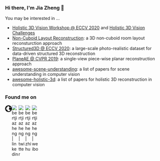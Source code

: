### Hi there, I'm Jia Zheng 👋

You may be interested in ...

- [Holistic 3D Vision Workshop @ ECCV 2020](http://holistic-3d.github.io/eccv20/) and [Holistic 3D Vision Challenges](https://holistic-3d.github.io/eccv20/challenge.html)
- [Non-Cuboid Layout Reconstruction](https://github.com/CYang0515/LayoutReconstruction): a 3D non-cuboid room layout reconsturction approach
- [Structured3D @ ECCV 2020](http://structured3d-dataset.org): a large-scale photo-realistic dataset for data-driven structured 3D reconstruction
- [PlaneAE @ CVPR 2019](https://github.com/svip-lab/PlanarReconstruction): a single-view piece-wise planar reconstruction approach
- [awesome-scene-understanding](https://github.com/bertjiazheng/awesome-scene-understanding): a list of papers for scene understanding in computer vision
- [awesome-holistic-3d](https://github.com/holistic-3d/awesome-holistic-3d): a list of papers for holistic 3D reconstruction in computer vision

### Found me on

[<img align="left" alt="bertjiazheng | website " width="22px" src="https://raw.githubusercontent.com/iconic/open-iconic/master/svg/globe.svg" />][website]
[<img align="left" alt="bertjiazheng | linkedin" width="22px" src="https://cdn.jsdelivr.net/npm/simple-icons@3.3.0/icons/linkedin.svg" />][linkedin]
[<img align="left" alt="bertjiazheng | twitter" width="22px" src="https://cdn.jsdelivr.net/npm/simple-icons@3.3.0/icons/twitter.svg" />][twitter]
[<img align="left" alt="bertjiazheng | zhihu" width="22px" src="https://cdn.jsdelivr.net/npm/simple-icons@3.3.0/icons/zhihu.svg" />][zhihu]
[<img align="left" alt="bertjiazheng | weibo" width="22px" src="https://cdn.jsdelivr.net/npm/simple-icons@3.3.0/icons/sinaweibo.svg" />][weibo]

[website]: https://bertjiazheng.github.io
[linkedin]: https://linkedin.com/in/bertjiazheng
[twitter]: https://twitter.com/bertjiazheng
[zhihu]: https://www.zhihu.com/people/jia.stu
[weibo]: https://weibo.com/bertjiazheng
